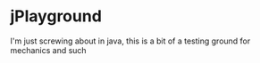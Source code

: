 jPlayground
===========

I'm just screwing about in java, this is a bit of a testing ground for mechanics and such
